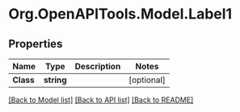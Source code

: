 # Org.OpenAPITools.Model.Label1

## Properties

Name | Type | Description | Notes
------------ | ------------- | ------------- | -------------
**Class** | **string** |  | [optional] 

[[Back to Model list]](../../README.md#documentation-for-models) [[Back to API list]](../../README.md#documentation-for-api-endpoints) [[Back to README]](../../README.md)


